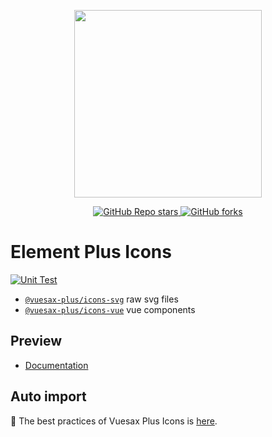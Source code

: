 <p align="center">
  <img width="300px" src="https://user-images.githubusercontent.com/10731096/95823103-9ce15780-0d5f-11eb-8010-1bd1b5910d4f.png">
</p>

<p align="center">
  <a href="https://github.com/vuesax-x/vuesax-plus-icons">
    <img alt="GitHub Repo stars" src="https://img.shields.io/github/stars/vuesax-x/vuesax-plus-icons?style=social">
  </a>
  <a href="https://github.com/vuesax-x/vuesax-plus-icons">
    <img alt="GitHub forks" src="https://img.shields.io/github/forks/vuesax-x/vuesax-plus-icons?style=social">
  </a>
  <br>
</p>

# Element Plus Icons

[![Unit Test](https://github.com/vuesax-x/vuesax-plus-icons/actions/workflows/unit-test.yml/badge.svg)](https://github.com/vuesax-x/vuesax-plus-icons/actions/workflows/unit-test.yml)

- [`@vuesax-plus/icons-svg`](https://www.npmjs.com/package/@vuesax-plus/icons-svg) raw svg files
- [`@vuesax-plus/icons-vue`](https://www.npmjs.com/package/@vuesax-plus/icons-vue) vue components

## Preview

- [Documentation](https://vuesax.space/components/icon.html)

## Auto import

🎉 The best practices of Vuesax Plus Icons is [here](https://github.com/sxzz/vuesax-plus-best-practices/blob/main/vite.config.ts).
